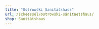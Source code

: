 ```yaml
---
title: "Ostrowski Sanitätshaus"
url: /scheessel/ostrowski-sanitaetshaus/
shop: Sanitätshaus
---
```

